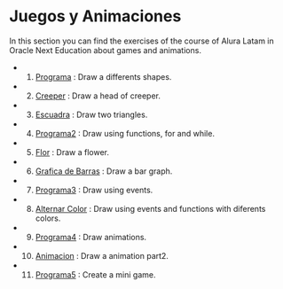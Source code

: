 # Juegos y Animaciones

In this section you can find the exercises of the course of Alura Latam in Oracle Next Education about games and animations.

- 1. [Programa](programa.html) : Draw a differents shapes.
- 2. [Creeper](Creeper.html) : Draw a head of creeper. 
- 3. [Escuadra](Escuadra.html) : Draw two triangles.
- 4. [Programa2](programa2.html) : Draw using functions, for and while.
- 5. [Flor](flor.html) : Draw a flower.
- 6. [Grafica de Barras](grafica.html) : Draw a bar graph.
- 7. [Programa3](programa3.html) : Draw using events.
- 8. [Alternar Color](color.html) : Draw using events and functions with diferents colors.
- 9. [Programa4](programa4.html) : Draw animations.
- 10. [Animacion](Animacion.html) : Draw a animation part2.
- 11. [Programa5](programa5.html) : Create a mini game.
